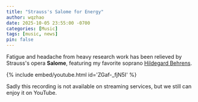 ```yaml
---
title: "Strauss's Salome for Energy"
author: wqzhao
date: 2025-10-05 23:55:00 -0700
categories: [Music]
tags: [music, news]
pin: false
---
```


Fatigue and headache from heavy research work has been relieved by Strauss's opera **Salome**,
featuring my favorite soprano [Hildegard Behrens](https://en.wikipedia.org/wiki/Hildegard_Behrens).

{% include embed/youtube.html id='ZGaf-_fjN5I' %}

Sadly this recording is not available on streaming services,
but we still can enjoy it on YouTube.
